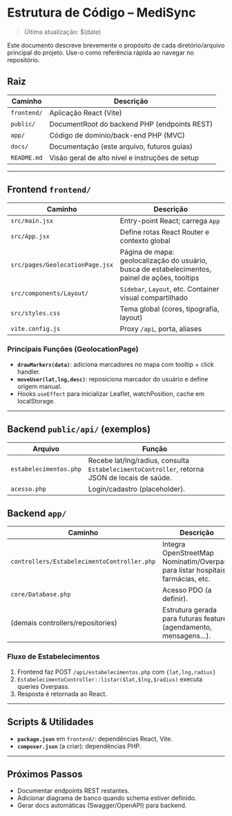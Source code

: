 # Estrutura de Código – MediSync

> Última atualização: $(date)

Este documento descreve brevemente o propósito de cada diretório/arquivo principal do projeto. Use-o como referência rápida ao navegar no repositório.

## Raiz
| Caminho | Descrição |
|---------|-----------|
| `frontend/` | Aplicação React (Vite) |
| `public/` | DocumentRoot do backend PHP (endpoints REST) |
| `app/` | Código de domínio/back-end PHP (MVC) |
| `docs/` | Documentação (este arquivo, futuros guias) |
| `README.md` | Visão geral de alto nível e instruções de setup |

---

## Frontend `frontend/`
| Caminho | Descrição |
|---------|-----------|
| `src/main.jsx` | Entry-point React; carrega `App` |
| `src/App.jsx` | Define rotas React Router e contexto global |
| `src/pages/GeolocationPage.jsx` | Página de mapa: geolocalização do usuário, busca de estabelecimentos, painel de ações, tooltips |
| `src/components/Layout/` | `Sidebar`, `Layout`, etc. Container visual compartilhado |
| `src/styles.css` | Tema global (cores, tipografia, layout) |
| `vite.config.js` | Proxy `/api`, porta, aliases |

### Principais Funções (GeolocationPage)
- **`drawMarkers(data)`**: adiciona marcadores no mapa com tooltip + click handler.
- **`moveUser(lat,lng,desc)`**: reposiciona marcador do usuário e define origem manual.
- Hooks `useEffect` para inicializar Leaflet, watchPosition, cache em localStorage.

---

## Backend `public/api/` (exemplos)
| Arquivo | Função |
|---------|--------|
| `estabelecimentos.php` | Recebe lat/lng/radius, consulta `EstabelecimentoController`, retorna JSON de locais de saúde. |
| `acesso.php` | Login/cadastro (placeholder). |

## Backend `app/`
| Caminho | Descrição |
|---------|-----------|
| `controllers/EstabelecimentoController.php` | Integra OpenStreetMap Nominatim/Overpass para listar hospitais, farmácias, etc. |
| `core/Database.php` | Acesso PDO (a definir). |
| (demais controllers/repositories) | Estrutura gerada para futuras features (agendamento, mensagens…). |

### Fluxo de Estabelecimentos
1. Frontend faz POST `/api/estabelecimentos.php` com `{lat,lng,radius}`
2. `EstabelecimentoController::listar($lat,$lng,$radius)` executa queries Overpass.
3. Resposta é retornada ao React.

---

## Scripts & Utilidades
- **`package.json`** em `frontend/`: dependências React, Vite.
- **`composer.json`** (a criar): dependências PHP.

---

## Próximos Passos
- Documentar endpoints REST restantes.
- Adicionar diagrama de banco quando schema estiver definido.
- Gerar docs automáticas (Swagger/OpenAPI) para backend.
